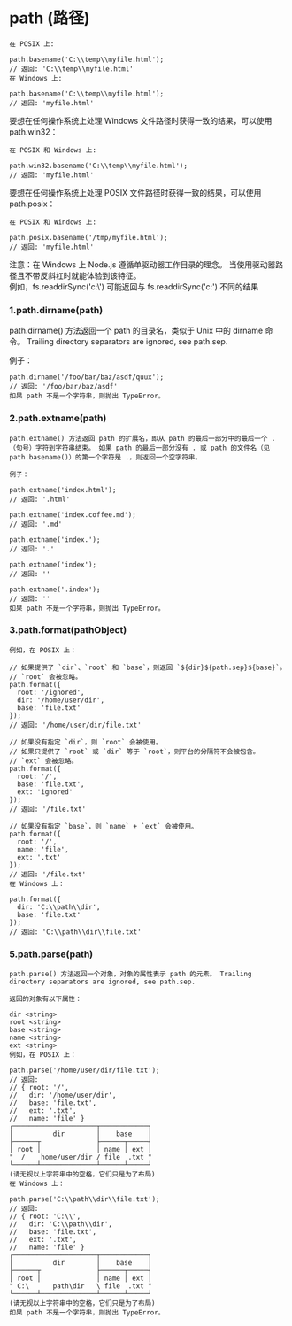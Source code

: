 # path (路径)
```
在 POSIX 上:

path.basename('C:\\temp\\myfile.html');
// 返回: 'C:\\temp\\myfile.html'
在 Windows 上:

path.basename('C:\\temp\\myfile.html');
// 返回: 'myfile.html'
```

要想在任何操作系统上处理 Windows 文件路径时获得一致的结果，可以使用 path.win32：
```
在 POSIX 和 Windows 上:

path.win32.basename('C:\\temp\\myfile.html');
// 返回: 'myfile.html'
```
要想在任何操作系统上处理 POSIX 文件路径时获得一致的结果，可以使用 path.posix：
```
在 POSIX 和 Windows 上:

path.posix.basename('/tmp/myfile.html');
// 返回: 'myfile.html'
```
注意：在 Windows 上 Node.js 遵循单驱动器工作目录的理念。 当使用驱动器路径且不带反斜杠时就能体验到该特征。  
例如，fs.readdirSync('c:\\') 可能返回与 fs.readdirSync('c:') 不同的结果

### 1.path.dirname(path)

path.dirname() 方法返回一个 path 的目录名，类似于 Unix 中的 dirname 命令。 Trailing directory separators are ignored, see path.sep.

例子：
```
path.dirname('/foo/bar/baz/asdf/quux');
// 返回: '/foo/bar/baz/asdf'
如果 path 不是一个字符串，则抛出 TypeError。
```
### 2.path.extname(path)

```
path.extname() 方法返回 path 的扩展名，即从 path 的最后一部分中的最后一个 .（句号）字符到字符串结束。 如果 path 的最后一部分没有 . 或 path 的文件名（见 path.basename()）的第一个字符是 .，则返回一个空字符串。

例子：

path.extname('index.html');
// 返回: '.html'

path.extname('index.coffee.md');
// 返回: '.md'

path.extname('index.');
// 返回: '.'

path.extname('index');
// 返回: ''

path.extname('.index');
// 返回: ''
如果 path 不是一个字符串，则抛出 TypeError。
```

### 3.path.format(pathObject)

```
例如，在 POSIX 上：

// 如果提供了 `dir`、`root` 和 `base`，则返回 `${dir}${path.sep}${base}`。
// `root` 会被忽略。
path.format({
  root: '/ignored',
  dir: '/home/user/dir',
  base: 'file.txt'
});
// 返回: '/home/user/dir/file.txt'

// 如果没有指定 `dir`，则 `root` 会被使用。
// 如果只提供了 `root` 或 `dir` 等于 `root`，则平台的分隔符不会被包含。
// `ext` 会被忽略。
path.format({
  root: '/',
  base: 'file.txt',
  ext: 'ignored'
});
// 返回: '/file.txt'

// 如果没有指定 `base`，则 `name` + `ext` 会被使用。
path.format({
  root: '/',
  name: 'file',
  ext: '.txt'
});
// 返回: '/file.txt'
在 Windows 上：

path.format({
  dir: 'C:\\path\\dir',
  base: 'file.txt'
});
// 返回: 'C:\\path\\dir\\file.txt'
```

### 5.path.parse(path)

```
path.parse() 方法返回一个对象，对象的属性表示 path 的元素。 Trailing directory separators are ignored, see path.sep.

返回的对象有以下属性：

dir <string>
root <string>
base <string>
name <string>
ext <string>
例如，在 POSIX 上：

path.parse('/home/user/dir/file.txt');
// 返回:
// { root: '/',
//   dir: '/home/user/dir',
//   base: 'file.txt',
//   ext: '.txt',
//   name: 'file' }
┌─────────────────────┬────────────┐
│          dir        │    base    │
├──────┬              ├──────┬─────┤
│ root │              │ name │ ext │
"  /    home/user/dir / file  .txt "
└──────┴──────────────┴──────┴─────┘
(请无视以上字符串中的空格，它们只是为了布局)
在 Windows 上：

path.parse('C:\\path\\dir\\file.txt');
// 返回:
// { root: 'C:\\',
//   dir: 'C:\\path\\dir',
//   base: 'file.txt',
//   ext: '.txt',
//   name: 'file' }
┌─────────────────────┬────────────┐
│          dir        │    base    │
├──────┬              ├──────┬─────┤
│ root │              │ name │ ext │
" C:\      path\dir   \ file  .txt "
└──────┴──────────────┴──────┴─────┘
(请无视以上字符串中的空格，它们只是为了布局)
如果 path 不是一个字符串，则抛出 TypeError。
```
